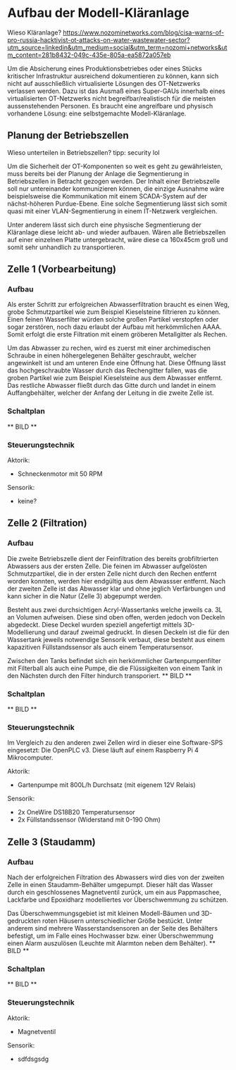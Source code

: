 # Aufbau der Modell-Kläranlage

Wieso Kläranlage?
https://www.nozominetworks.com/blog/cisa-warns-of-pro-russia-hacktivist-ot-attacks-on-water-wastewater-sector?utm_source=linkedin&utm_medium=social&utm_term=nozomi+networks&utm_content=281b8432-049c-435e-805a-ea5872a057eb

Um die Absicherung eines Produktionsbetriebes oder eines Stücks kritischer Infrastruktur ausreichend dokumentieren zu können, kann sich nicht auf ausschließlich virtualisierte Lösungen des OT-Netzwerks verlassen werden. Dazu ist das Ausmaß eines Super-GAUs innerhalb eines virtualisierten OT-Netzwerks nicht begreifbar/realistisch für die meisten aussenstehenden Personen. Es braucht eine angreifbare und physisch vorhandene Lösung: eine selbstgemachte Modell-Kläranlage.

## Planung der Betriebszellen

Wieso unterteilen in Betriebszellen?
tipp: security lol

Um die Sicherheit der OT-Komponenten so weit es geht zu gewährleisten, muss bereits bei der Planung der Anlage die Segmentierung in Betriebszellen in Betracht gezogen werden.
Der Inhalt einer Betriebszelle soll nur untereinander kommunizieren können, die einzige Ausnahme wäre beispielsweise die Kommunikation mit einem SCADA-System auf der nächst-höheren Purdue-Ebene. Eine solche Segmentierung lässt sich somit quasi mit einer VLAN-Segmentierung in einem IT-Netzwerk vergleichen.

Unter anderem lässt sich durch eine physische Segmentierung der Kläranlage diese leicht ab- und wieder aufbauen. Wären alle Betriebszellen auf einer einzelnen Platte untergebracht, wäre diese ca 160x45cm groß und somit sehr unhandlich zu transportieren.

## Zelle 1 (Vorbearbeitung)

### Aufbau

Als erster Schritt zur erfolgreichen Abwasserfiltration braucht es einen Weg, grobe Schmutzpartikel wie zum Beispiel Kieselsteine filtrieren zu können. Einen feinen Wasserfilter würden solche großen Partikel verstopfen oder sogar zerstören, noch dazu erlaubt der Aufbau mit herkömmlichen AAAA. Somit erfolgt die erste Filtration mit einem gröberen Metallgitter als Rechen.

Um das Abwasser zu rechen, wird es zuerst mit einer archimedischen Schraube in einen höhergelegenen Behälter geschraubt, welcher angewinkelt ist und am unteren Ende eine Öffnung hat. Diese Öffnung lässt das hochgeschraubte Wasser durch das Rechengitter fallen, was die groben Partikel wie zum Beispiel Kieselsteine aus dem Abwasser entfernt. Das restliche Abwasser fließt durch das Gitte durch und landet in einem Auffangbehälter, welcher der Anfang der Leitung in die zweite Zelle ist.

### Schaltplan

** BILD **

### Steuerungstechnik

Aktorik:
- Schneckenmotor mit 50 RPM

Sensorik:
- keine?

## Zelle 2 (Filtration)

### Aufbau

Die zweite Betriebszelle dient der Feinfiltration des bereits grobfiltrierten Abwassers aus der ersten Zelle. Die feinen im Abwasser aufgelösten Schmutzpartikel, die in der ersten Zelle nicht durch den Rechen entfernt worden konnten, werden hier endgültig aus dem Abwassser entfernt. Nach der zweiten Zelle ist das Abwasser klar und ohne jeglich Verfärbungen und kann sicher in die Natur (Zelle 3) abgepumpt werden.

Besteht aus zwei durchsichtigen Acryl-Wassertanks welche jeweils ca. 3L an Volumen aufweisen. Diese sind oben offen, werden jedoch von Deckeln abgedeckt. Diese Deckel wurden speziell angefertigt mittels 3D-Modellierung und darauf zweimal gedruckt. In diesen Deckeln ist die für den Wassertank jeweils notwendige Sensorik verbaut, diese besteht aus einem kapazitiven Füllstandssensor als auch einem Temperatursensor.

Zwischen den Tanks befindet sich ein herkömmlicher Gartenpumpenfilter mit Filterball als auch eine Pumpe, die die Flüssigkeiten von einem Tank in den Nächsten durch den Filter hindurch transporiert.
** BILD **

### Schaltplan

** BILD **

### Steuerungstechnik

Im Vergleich zu den anderen zwei Zellen wird in dieser eine Software-SPS eingesetzt: Die OpenPLC v3. Diese läuft auf einem Raspberry Pi 4 Mikrocomputer.

Aktorik:
- Gartenpumpe mit 800L/h Durchsatz (mit eigenem 12V Relais)

Sensorik:
- 2x OneWire DS18B20 Temperatursensor
- 2x Füllstandssensor (Widerstand mit 0-190 Ohm)

## Zelle 3 (Staudamm)

### Aufbau

Nach der erfolgreichen Filtration des Abwassers wird dies von der zweiten Zelle in einen Staudamm-Behälter umgepumpt. Dieser hält das Wasser durch ein geschlossenes Magnetventil zurück, um ein aus Pappmaschee, Lackfarbe und Epoxidharz modelliertes vor Überschwemmung zu schützen.

Das Überschwemmungsgebiet ist mit kleinen Modell-Bäumen und 3D-gedruckten roten Häusern unterschiedlicher Größe bestückt. Unter anderem sind mehrere Wasserstandsensoren an der Seite des Behälters befestigt, um im Falle eines Hochwasser bzw. einer Überschwemmung einen Alarm auszulösen (Leuchte mit Alarmton neben dem Behälter).
** BILD **

### Schaltplan

** BILD **

### Steuerungstechnik

Aktorik:
- Magnetventil

Sensorik:
- sdfdsgsdg



